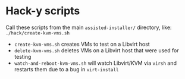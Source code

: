 # Hack-y scripts

Call these scripts from the main `assisted-installer/` directory, like: `./hack/create-kvm-vms.sh`

- `create-kvm-vms.sh` creates VMs to test on a Libvirt host
- `delete-kvm-vms.sh` deletes VMs on a Libvirt host that were used for testing
- `watch-and-reboot-kvm-vms.sh` will watch Libvirt/KVM via `virsh` and restarts them due to a bug in `virt-install`